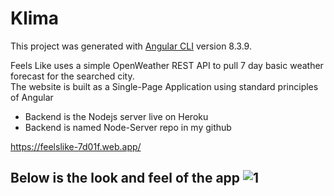 # Klima

This project was generated with [Angular CLI](https://github.com/angular/angular-cli) version 8.3.9.

Feels Like uses a simple OpenWeather REST API to pull 7 day basic weather forecast for the searched city. </br>
The website is built as a Single-Page Application using standard principles of Angular
- Backend is the Nodejs server live on Heroku
- Backend is named Node-Server repo in my github

https://feelslike-7d01f.web.app/

Below is the look and feel of the app
![1](https://github.com/pandyama/Klima/blob/master/Capture.PNG)
---

